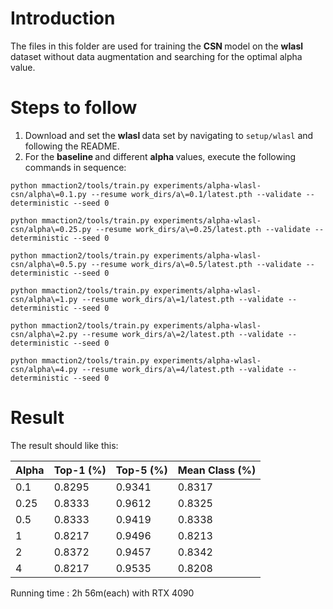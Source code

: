 # Introduction

The files in this folder are used for training the <strong> CSN </strong> model on the <strong> wlasl </strong> dataset without data augmentation and searching for the optimal alpha value.

# Steps to follow

1. Download and set the <strong> wlasl </strong> data set by navigating to ```setup/wlasl``` and following the README.
2. For the <strong> baseline </strong> and different <strong> alpha </strong> values, execute the following commands in sequence:

```
python mmaction2/tools/train.py experiments/alpha-wlasl-csn/alpha\=0.1.py --resume work_dirs/a\=0.1/latest.pth --validate --deterministic --seed 0
```
```
python mmaction2/tools/train.py experiments/alpha-wlasl-csn/alpha\=0.25.py --resume work_dirs/a\=0.25/latest.pth --validate --deterministic --seed 0
```
```
python mmaction2/tools/train.py experiments/alpha-wlasl-csn/alpha\=0.5.py --resume work_dirs/a\=0.5/latest.pth --validate --deterministic --seed 0
```
```
python mmaction2/tools/train.py experiments/alpha-wlasl-csn/alpha\=1.py --resume work_dirs/a\=1/latest.pth --validate --deterministic --seed 0
```
```
python mmaction2/tools/train.py experiments/alpha-wlasl-csn/alpha\=2.py --resume work_dirs/a\=2/latest.pth --validate --deterministic --seed 0
```
```
python mmaction2/tools/train.py experiments/alpha-wlasl-csn/alpha\=4.py --resume work_dirs/a\=4/latest.pth --validate --deterministic --seed 0
```

# Result

The result should like this:

| Alpha | Top-1 (%) | Top-5 (%) | Mean Class (%) |
|-------|-----------|-----------|----------------|
| 0.1   | 0.8295    | 0.9341    | 0.8317         |
| 0.25  | 0.8333    | 0.9612    | 0.8325         |
| 0.5   | 0.8333    | 0.9419    | 0.8338         |
| 1     | 0.8217    | 0.9496    | 0.8213         |
| 2     | 0.8372    | 0.9457    | 0.8342         |
| 4     | 0.8217    | 0.9535    | 0.8208         |

Running time : 2h 56m(each) with RTX 4090
